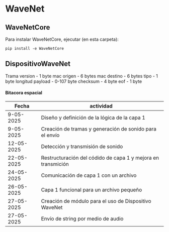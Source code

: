 # WaveNet

## WaveNetCore
Para instalar WaveNetCore, ejecutar (en esta carpeta):
```
pip install -e WaveNetCore
```
## DispositivoWaveNet
Trama
version - 1 byte
mac origen - 6 bytes
mac destino - 6 bytes
tipo - 1 byte
longitud payload - 0-107 byte
checksum - 4 byte
eof - 1 byte

#### Bitacora espacial

|Fecha | actividad |
|-----|-----------|
|9-05-2025|Diseño y definición de la lógica de la capa 1|
|9-05-2025|Creación de tramas y generación de sonido para el envío|
|12-05-2025|Detección y transmisión de sonido|
|22-05-2025|Restructuración del códido de capa 1 y mejora en transmición|
|24-05-2025|Comunicación de capa 1 con un archivo|
|26-05-2025|Capa 1 funcional para un archivo pequeño|
|27-05-2025|Creación de módulo para el uso de Dispositivo WaveNet|
|27-05-2025|Envío de string por medio de audio|

